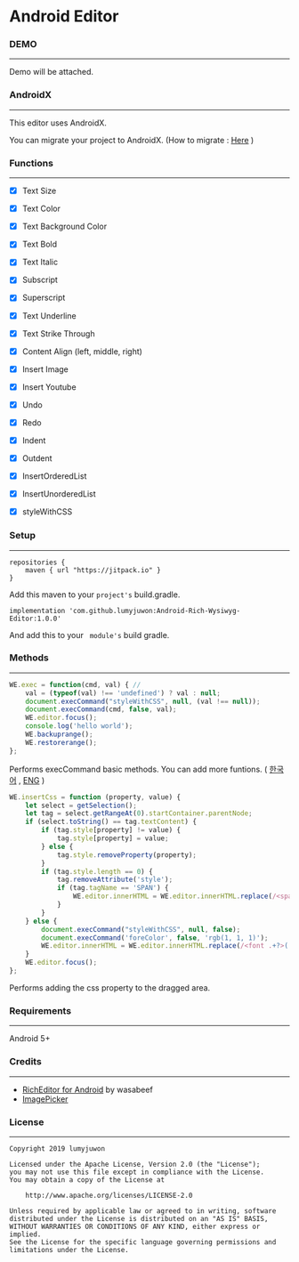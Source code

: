 # Android Editor

### DEMO

***

Demo will be attached.





### AndroidX

***

This editor uses AndroidX. 

You can migrate your project to AndroidX. (How to migrate :  [Here](https://developer.android.com/jetpack/androidx/migrate) )





### Functions

***

- [x] Text Size

- [x] Text Color

- [x] Text Background Color

- [x] Text Bold

- [x] Text Italic

- [x] Subscript

- [x] Superscript

- [x] Text Underline

- [x] Text Strike Through

- [x] Content Align (left, middle, right)

- [x] Insert Image

- [x] Insert Youtube

- [x] Undo

- [x] Redo

- [x] Indent

- [x] Outdent

- [x] InsertOrderedList

- [x] InsertUnorderedList

- [x] styleWithCSS





### Setup

***

```
repositories {
    maven { url "https://jitpack.io" }
}
```

Add this maven to your ```project's``` build.gradle.



```
implementation 'com.github.lumyjuwon:Android-Rich-Wysiwyg-Editor:1.0.0'
```

And add this to your ``` module's``` build gradle.





### Methods

***

```javascript
WE.exec = function(cmd, val) { // 
    val = (typeof(val) !== 'undefined') ? val : null;
    document.execCommand("styleWithCSS", null, (val !== null));
    document.execCommand(cmd, false, val);
    WE.editor.focus();
    console.log('hello world');
    WE.backuprange();
    WE.restorerange();
};
```

Performs execCommand basic methods. You can add more funtions. ( [한국어](https://developer.mozilla.org/ko/docs/Web/API/Document/execCommand) , [ENG](https://developer.mozilla.org/en/docs/Web/API/Document/execCommand) )



```javascript
WE.insertCss = function (property, value) {	
	let select = getSelection();
	let tag = select.getRangeAt(0).startContainer.parentNode;
	if (select.toString() == tag.textContent) {	
		if (tag.style[property] != value) {
			tag.style[property] = value;
		} else {
			tag.style.removeProperty(property);
		}
		if (tag.style.length == 0) {	
			tag.removeAttribute('style');
			if (tag.tagName == 'SPAN') {	
				WE.editor.innerHTML = WE.editor.innerHTML.replace(/<span>(.*?)<\/span>/g, '$1');
			}
		}
	} else {	
		document.execCommand("styleWithCSS", null, false);
		document.execCommand('foreColor', false, 'rgb(1, 1, 1)');	
		WE.editor.innerHTML = WE.editor.innerHTML.replace(/<font .+?>(.*?)<\/font>/g, '<span style="' + property + ': ' + value + '">$1</span>');	
	}
	WE.editor.focus();
};
```

Performs adding the css property to the dragged area.





### Requirements

***

Android 5+





### Credits

***

* [RichEditor for Android](https://github.com/wasabeef/richeditor-android) by wasabeef
* [ImagePicker]( https://github.com/esafirm/android-image-picker)





### License

***

```
Copyright 2019 lumyjuwon

Licensed under the Apache License, Version 2.0 (the "License");
you may not use this file except in compliance with the License.
You may obtain a copy of the License at

    http://www.apache.org/licenses/LICENSE-2.0

Unless required by applicable law or agreed to in writing, software
distributed under the License is distributed on an "AS IS" BASIS,
WITHOUT WARRANTIES OR CONDITIONS OF ANY KIND, either express or implied.
See the License for the specific language governing permissions and
limitations under the License.
```

